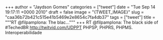 
+++
author = "Jaydson Gomes"
categories = ["tweet"]
date = "Tue Sep 14 19:17:11 +0000 2010"
draft = false
image = "{TWEET_IMAGE}"
slug = "caa36b72b421c515e41b5469e2e8654c7fa4db37"
tags = ["tweet"]
title = """RT @filpamplona: The blac..."""
+++
RT @filpamplona: The black side of #TechedBR http://twitvid.com/UDPPT PHPSP, PHPRS, PHPMS. Interoperabilidade
